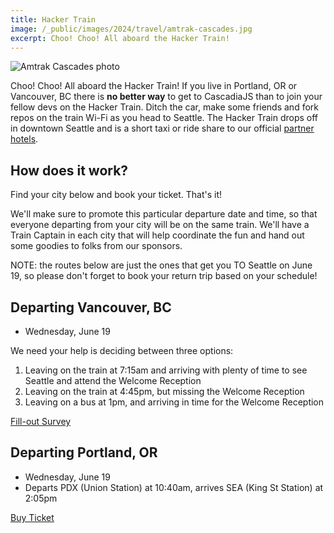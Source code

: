 ```yaml
---
title: Hacker Train
image: /_public/images/2024/travel/amtrak-cascades.jpg
excerpt: Choo! Choo! All aboard the Hacker Train!
---
```

![Amtrak Cascades photo](/_public/images/2024/travel/amtrak-cascades.jpg)

Choo! Choo! All aboard the Hacker Train! If you live in Portland, OR or Vancouver, BC there is **no better way** to get to CascadiaJS than to join your fellow devs on the Hacker Train. Ditch the car, make some friends and fork repos on the train Wi-Fi as you head to Seattle. The Hacker Train drops off in downtown Seattle and is a short taxi or ride share to our official [partner hotels](/2024/hotels).

## How does it work?

Find your city below and book your ticket. That's it! 

We'll make sure to promote this particular departure date and time, so that everyone departing from your city will be on the same train. We'll have a Train Captain in each city that will help coordinate the fun and hand out some goodies to folks from our sponsors.

NOTE: the routes below are just the ones that get you TO Seattle on June 19, so please don't forget to book your return trip based on your schedule!

## Departing Vancouver, BC

* Wednesday, June 19

We need your help is deciding between three options:

1. Leaving on the train at 7:15am and arriving with plenty of time to see Seattle and attend the Welcome Reception
2. Leaving on the train at 4:45pm, but missing the Welcome Reception
3. Leaving on a bus at 1pm, and arriving in time for the Welcome Reception

<div class="cta"><a target="_blank" href="https://airtable.com/appYEQ4JXnRFkHgNQ/pagTiyLKEtmKo9Lpw/form">Fill-out Survey</a></div>

## Departing Portland, OR

* Wednesday, June 19
* Departs PDX (Union Station) at 10:40am, arrives SEA (King St Station) at 2:05pm

<div class="cta"><a target="_blank" href="https://www.amtrak.com/home.html">Buy Ticket</a></div>